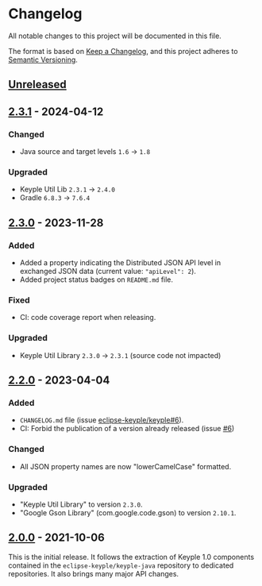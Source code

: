 # Changelog
All notable changes to this project will be documented in this file.

The format is based on [Keep a Changelog](https://keepachangelog.com/en/1.0.0/),
and this project adheres to [Semantic Versioning](https://semver.org/spec/v2.0.0.html).

## [Unreleased]

## [2.3.1] - 2024-04-12
### Changed
- Java source and target levels `1.6` -> `1.8`
### Upgraded
- Keyple Util Lib `2.3.1` -> `2.4.0`
- Gradle `6.8.3` -> `7.6.4`

## [2.3.0] - 2023-11-28
### Added
- Added a property indicating the Distributed JSON API level in exchanged JSON data (current value: `"apiLevel": 2`).
- Added project status badges on `README.md` file.
### Fixed
- CI: code coverage report when releasing.
### Upgraded
- Keyple Util Library `2.3.0` -> `2.3.1` (source code not impacted)

## [2.2.0] - 2023-04-04
### Added
- `CHANGELOG.md` file (issue [eclipse-keyple/keyple#6]).
- CI: Forbid the publication of a version already released (issue [#6])
### Changed
- All JSON property names are now "lowerCamelCase" formatted.
### Upgraded
- "Keyple Util Library" to version `2.3.0`.
- "Google Gson Library" (com.google.code.gson) to version `2.10.1`.

## [2.0.0] - 2021-10-06
This is the initial release.
It follows the extraction of Keyple 1.0 components contained in the `eclipse-keyple/keyple-java` repository to dedicated repositories.
It also brings many major API changes.

[unreleased]: https://github.com/eclipse-keyple/keyple-distributed-network-java-lib/compare/2.3.1...HEAD
[2.3.1]: https://github.com/eclipse-keyple/keyple-distributed-network-java-lib/compare/2.3.0...2.3.1
[2.3.0]: https://github.com/eclipse-keyple/keyple-distributed-network-java-lib/compare/2.2.0...2.3.0
[2.2.0]: https://github.com/eclipse-keyple/keyple-distributed-network-java-lib/compare/2.0.0...2.2.0
[2.0.0]: https://github.com/eclipse-keyple/keyple-distributed-network-java-lib/releases/tag/2.0.0

[#6]: https://github.com/eclipse-keyple/keyple-distributed-network-java-lib/issues/6

[eclipse-keyple/keyple#6]: https://github.com/eclipse-keyple/keyple/issues/6